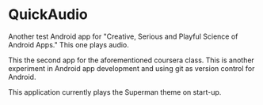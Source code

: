 QuickAudio
==========

Another test Android app for "Creative, Serious and Playful Science of Android Apps." This one plays audio.

This the second app for the aforementioned coursera class. This is another experiment in Android app development
and using git as version control for Android.

This application currently plays the Superman theme on start-up.

